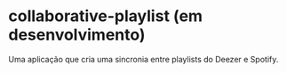 # collaborative-playlist (em desenvolvimento)

Uma aplicação que cria uma sincronia entre playlists do Deezer e Spotify.